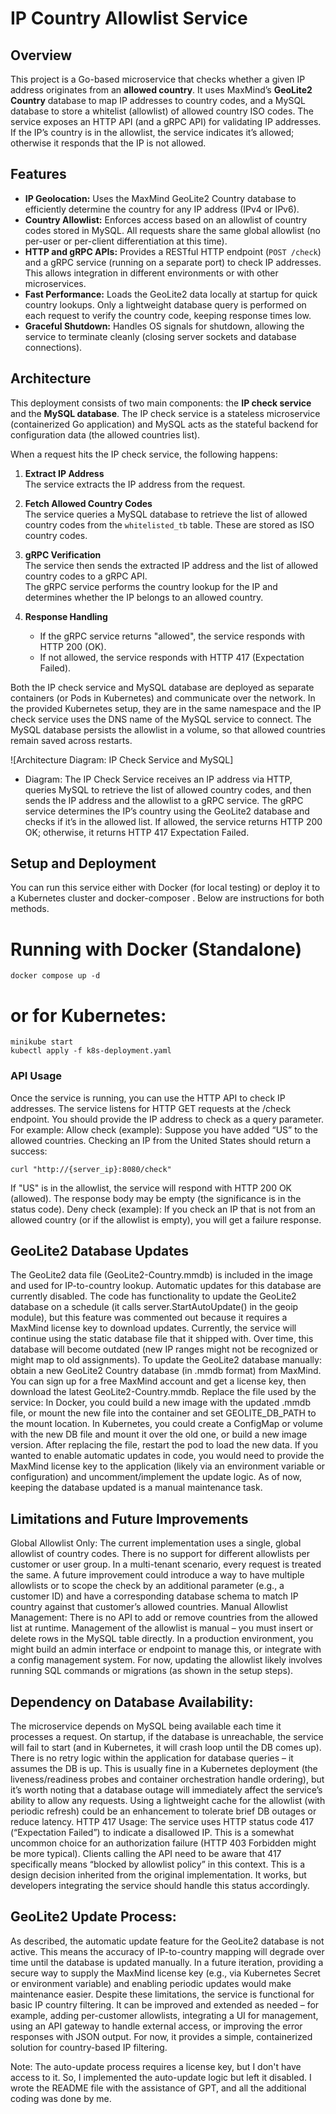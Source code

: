 # IP Country Allowlist Service

## Overview

This project is a Go-based microservice that checks whether a given IP address originates from an **allowed country**. It uses MaxMind’s **GeoLite2 Country** database to map IP addresses to country codes, and a MySQL database to store a whitelist (allowlist) of allowed country ISO codes. The service exposes an HTTP API (and a gRPC API) for validating IP addresses. If the IP’s country is in the allowlist, the service indicates it’s allowed; otherwise it responds that the IP is not allowed.

## Features

- **IP Geolocation:** Uses the MaxMind GeoLite2 Country database to efficiently determine the country for any IP address (IPv4 or IPv6).
- **Country Allowlist:** Enforces access based on an allowlist of country codes stored in MySQL. All requests share the same global allowlist (no per-user or per-client differentiation at this time).
- **HTTP and gRPC APIs:** Provides a RESTful HTTP endpoint (`POST /check`) and a gRPC service (running on a separate port) to check IP addresses. This allows integration in different environments or with other microservices.
- **Fast Performance:** Loads the GeoLite2 data locally at startup for quick country lookups. Only a lightweight database query is performed on each request to verify the country code, keeping response times low.
- **Graceful Shutdown:** Handles OS signals for shutdown, allowing the service to terminate cleanly (closing server sockets and database connections).

## Architecture

This deployment consists of two main components: the **IP check service** and the **MySQL database**. The IP check service is a stateless microservice (containerized Go application) and MySQL acts as the stateful backend for configuration data (the allowed countries list).

When a request hits the IP check service, the following happens:

1. **Extract IP Address**  
   The service extracts the IP address from the request.

2. **Fetch Allowed Country Codes**  
   The service queries a MySQL database to retrieve the list of allowed country codes from the `whitelisted_tb` table. These are stored as ISO country codes.

3. **gRPC Verification**  
   The service then sends the extracted IP address and the list of allowed country codes to a gRPC API.  
   The gRPC service performs the country lookup for the IP and determines whether the IP belongs to an allowed country.

4. **Response Handling**
   - If the gRPC service returns "allowed", the service responds with HTTP 200 (OK).
   - If not allowed, the service responds with HTTP 417 (Expectation Failed).

Both the IP check service and MySQL database are deployed as separate containers (or Pods in Kubernetes) and communicate over the network. In the provided Kubernetes setup, they are in the same namespace and the IP check service uses the DNS name of the MySQL service to connect. The MySQL database persists the allowlist in a volume, so that allowed countries remain saved across restarts.

![Architecture Diagram: IP Check Service and MySQL]

- Diagram:
  The IP Check Service receives an IP address via HTTP, queries MySQL to retrieve the list of allowed country codes, and then sends the IP address and the allowlist to a gRPC service. The gRPC service determines the IP’s country using the GeoLite2 database and checks if it’s in the allowed list. If allowed, the service returns HTTP 200 OK; otherwise, it returns HTTP 417 Expectation Failed.

## Setup and Deployment

You can run this service either with Docker (for local testing) or deploy it to a Kubernetes cluster and docker-composer . Below are instructions for both methods.

# Running with Docker (Standalone)

```
docker compose up -d
```

# or for Kubernetes:

```
minikube start
kubectl apply -f k8s-deployment.yaml
```

### API Usage

Once the service is running, you can use the HTTP API to check IP addresses. The service listens for HTTP GET requests at the /check endpoint. You should provide the IP address to check as a query parameter. For example:
Allow check (example): Suppose you have added “US” to the allowed countries. Checking an IP from the United States should return a success:

```
curl "http://{server_ip}:8080/check"
```

If "US" is in the allowlist, the service will respond with HTTP 200 OK (allowed). The response body may be empty (the significance is in the status code).
Deny check (example): If you check an IP that is not from an allowed country (or if the allowlist is empty), you will get a failure response.

## GeoLite2 Database Updates

The GeoLite2 data file (GeoLite2-Country.mmdb) is included in the image and used for IP-to-country lookup. Automatic updates for this database are currently disabled. The code has functionality to update the GeoLite2 database on a schedule (it calls server.StartAutoUpdate() in the geoip module), but this feature was commented out because it requires a MaxMind license key to download updates. Currently, the service will continue using the static database file that it shipped with. Over time, this database will become outdated (new IP ranges might not be recognized or might map to old assignments). To update the GeoLite2 database manually: obtain a new GeoLite2 Country database (in .mmdb format) from MaxMind. You can sign up for a free MaxMind account and get a license key, then download the latest GeoLite2-Country.mmdb. Replace the file used by the service:
In Docker, you could build a new image with the updated .mmdb file, or mount the new file into the container and set GEOLITE_DB_PATH to the mount location.
In Kubernetes, you could create a ConfigMap or volume with the new DB file and mount it over the old one, or build a new image version. After replacing the file, restart the pod to load the new data.
If you wanted to enable automatic updates in code, you would need to provide the MaxMind license key to the application (likely via an environment variable or configuration) and uncomment/implement the update logic. As of now, keeping the database updated is a manual maintenance task.

## Limitations and Future Improvements

Global Allowlist Only: The current implementation uses a single, global allowlist of country codes. There is no support for different allowlists per customer or user group. In a multi-tenant scenario, every request is treated the same. A future improvement could introduce a way to have multiple allowlists or to scope the check by an additional parameter (e.g., a customer ID) and have a corresponding database schema to match IP country against that customer’s allowed countries.
Manual Allowlist Management: There is no API to add or remove countries from the allowed list at runtime. Management of the allowlist is manual – you must insert or delete rows in the MySQL table directly. In a production environment, you might build an admin interface or endpoint to manage this, or integrate with a config management system. For now, updating the allowlist likely involves running SQL commands or migrations (as shown in the setup steps).

## Dependency on Database Availability:

The microservice depends on MySQL being available each time it processes a request. On startup, if the database is unreachable, the service will fail to start (and in Kubernetes, it will crash loop until the DB comes up). There is no retry logic within the application for database queries – it assumes the DB is up. This is usually fine in a Kubernetes deployment (the liveness/readiness probes and container orchestration handle ordering), but it’s worth noting that a database outage will immediately affect the service’s ability to allow any requests. Using a lightweight cache for the allowlist (with periodic refresh) could be an enhancement to tolerate brief DB outages or reduce latency.
HTTP 417 Usage: The service uses HTTP status code 417 (“Expectation Failed”) to indicate a disallowed IP. This is a somewhat uncommon choice for an authorization failure (HTTP 403 Forbidden might be more typical). Clients calling the API need to be aware that 417 specifically means “blocked by allowlist policy” in this context. This is a design decision inherited from the original implementation. It works, but developers integrating the service should handle this status accordingly.

## GeoLite2 Update Process:

As described, the automatic update feature for the GeoLite2 database is not active. This means the accuracy of IP-to-country mapping will degrade over time until the database is updated manually. In a future iteration, providing a secure way to supply the MaxMind license key (e.g., via Kubernetes Secret or environment variable) and enabling periodic updates would make maintenance easier.
Despite these limitations, the service is functional for basic IP country filtering. It can be improved and extended as needed – for example, adding per-customer allowlists, integrating a UI for management, using an API gateway to handle external access, or improving the error responses with JSON output. For now, it provides a simple, containerized solution for country-based IP filtering.

Note: The auto-update process requires a license key, but I don't have access to it. So, I implemented the auto-update logic but left it disabled.
I wrote the README file with the assistance of GPT, and all the additional coding was done by me.
